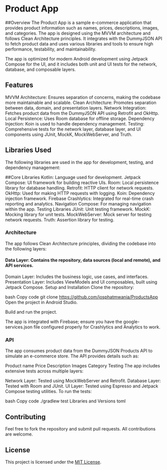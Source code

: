 # Product App
##Overview
The Product App is a sample e-commerce application that provides product information such as names, prices, descriptions, images, and categories. The app is designed using the MVVM architecture and follows Clean Architecture principles. It integrates with the DummyJSON API to fetch product data and uses various libraries and tools to ensure high performance, testability, and maintainability.

The app is optimized for modern Android development using Jetpack Compose for the UI, and it includes both unit and UI tests for the network, database, and composable layers.

## Features
MVVM Architecture: Ensures separation of concerns, making the codebase more maintainable and scalable.
Clean Architecture: Promotes separation between data, domain, and presentation layers.
Network Integration: Fetches product data from the DummyJSON API using Retrofit and OkHttp.
Local Persistence: Uses Room database for offline storage.
Dependency Injection: Koin is used to handle dependency management.
Testing: Comprehensive tests for the network layer, database layer, and UI components using JUnit, MockK, MockWebServer, and Truth.
## Libraries Used
The following libraries are used in the app for development, testing, and dependency management:

##Core Libraries
Kotlin: Language used for development. 
Jetpack Compose: UI framework for building reactive UIs.
Room: Local persistence library for database handling.
Retrofit: HTTP client for network requests.
OkHttp: Used for making HTTP requests with logging.
Koin: Dependency injection framework.
Firebase Crashlytics: Integrated for real-time crash reporting and analytics.
Navigation Compose: For managing navigation within the app.
Testing Libraries
JUnit: Unit testing framework.
MockK: Mocking library for unit tests.
MockWebServer: Mock server for testing network requests.
Truth: Assertion library for testing.

### Architecture
The app follows Clean Architecture principles, dividing the codebase into the following layers:

#### Data Layer: Contains the repository, data sources (local and remote), and API services.
Domain Layer: Includes the business logic, use cases, and interfaces.
Presentation Layer: Includes ViewModels and UI composables, built using Jetpack Compose.
Setup and Installation
Clone the repository:

bash
Copy code
git clone <https://github.com/josphatmwania/ProductsApp>
Open the project in Android Studio.

Build and run the project.

The app is integrated with Firebase; ensure you have the google-services.json file configured properly for Crashlytics and Analytics to work.

### API
The app consumes product data from the DummyJSON Products API to simulate an e-commerce store. The API provides details such as:

Product name
Price
Description
Images
Category
Testing
The app includes extensive tests across multiple layers:

Network Layer: Tested using MockWebServer and Retrofit.
Database Layer: Tested with Room and JUnit.
UI Layer: Tested using Espresso and Jetpack Compose testing utilities.
To run the tests:

bash
Copy code
./gradlew test
Libraries and Versions
toml

## Contributing
Feel free to fork the repository and submit pull requests. All contributions are welcome.

## License

This project is licensed under the [MIT License](LICENSE).
